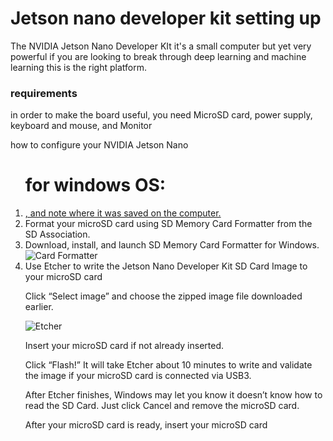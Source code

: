 # Jetson nano developer kit setting up 

The NVIDIA Jetson Nano Developer KIt it's a small computer but yet very powerful if you are looking to break through deep learning and machine learning this is the right platform.   

<h3>requirements</h3>

<p>in order to make the board useful, you need MicroSD card, power supply, keyboard and mouse, and Monitor </p>

<h>how to configure your NVIDIA Jetson Nano </h>
<ol>

# for windows OS:

<li><a href="https://developer.nvidia.com/embedded/downloads">, and note where it was saved on the computer.</a></li>

<li>Format your microSD card using SD Memory Card Formatter from the SD Association.
<li>Download, install, and launch SD Memory Card Formatter for Windows.</li>
<img src="https://developer.nvidia.com/sites/default/files/akamai/embedded/images/jetsonNano/gettingStarted/Jetson_Nano-Getting_Started-Windows-SD_Card_Formatter.png" alt="Card Formatter"></li>
<li>Use Etcher to write the Jetson Nano Developer Kit SD Card Image to your microSD card
<p>Click “Select image” and choose the zipped image file downloaded earlier.</p>
<img src="https://developer.nvidia.com/sites/default/files/akamai/embedded/images/jetsonNano/gettingStarted/Jetson_Nano-Getting_Started-Windows-Etcher.png" alt="Etcher">
<p>Insert your microSD card if not already inserted.</p>
<p>Click “Flash!” It will take Etcher about 10 minutes to write and validate the image if your microSD card is connected via USB3.</p>
<p>After Etcher finishes, Windows may let you know it doesn’t know how to read the SD Card. Just click Cancel and remove the microSD card.</p>
<p>After your microSD card is ready, insert your microSD card </p>
</li>
</ol>
